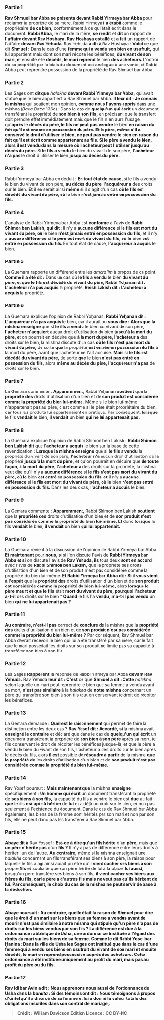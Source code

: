 
### Partie 1
<b>Rav Shmuel bar Abba se présenta devant Rabbi Yirmeya bar Abba</b> pour réclamer la propriété de sa mère. Rabbi Yirmeya <b>l'a établi</b> comme le propriétaire <b>de ce bien,</b> conformément à ce qui était écrit dans le document. <b>Rabbi Abba,</b> le mari de la mère, <b>se rendit</b> et <b>dit</b> un rapport de <b>l'affaire devant Rav Hoshaya. Rav Hoshaya est allé</b> et <b>a fait</b> un rapport de l'affaire <b>devant Rav Yehuda.</b> Rav Yehuda <b>a dit à</b> Rav Hoshaya : <b>Voici</b> ce que dit <b>Shmuel :</b> Dans le cas d'une <b>femme qui a vendu son bien en usufruit,</b> qui lui appartient mais dont son mari récolte les bénéfices, <b>du vivant de son mari, et</b> ensuite elle <b>décède, le mari reprend</b> le bien <b>des acheteurs. </b> L'octroi de sa propriété par le biais du document est analogue à une vente, et Rabbi Abba peut reprendre possession de la propriété de Rav Shmuel bar Abba.

### Partie 2
Les Sages ont <b>dit que</b> <i>halakha</i> <b>devant Rabbi Yirmeya bar Abba,</b> qui avait statué que le bien appartient à Rav Shmuel bar Abba. <b>Il leur dit : Je connais la mishna</b> qui soutient mon opinion, <b>comme nous l'avons appris</b> dans une mishna (<i>Bava Batra</i> 136a) : Dans le cas de <b>quelqu'un qui écrit</b> un document transférant la propriété de <b>son bien à son fils,</b> en précisant que le transfert doit prendre effet immédiatement mais que le fils n'en aura l'usage qu'<b>après</b> le <b>décès du père, le fils ne peut pas vendre</b> le bien <b>en raison du fait <b>qu'il est</b> encore <b>en possession du père. Et le père,</b> même s'il a conservé le droit d'utiliser le bien, <b>ne peut pas vendre</b> le bien <b>en raison</b> du fait <b>qu'il est écrit</b> comme appartenant <b>au fils. </b> Si <b>le père a vendu</b> le bien, alors <b>il est vendu</b> dans la mesure où l'acheteur peut l'utiliser <b>jusqu'au</b> décès du père.</b> Si <b>le fils a vendu</b> le bien du vivant de son père, <b>l'acheteur n'a pas</b> le droit d'utiliser le bien <b>jusqu'au décès du père.</b>

### Partie 3
Rabbi Yirmeya bar Abba en déduit : <b>En tout état de cause,</b> si le fils a vendu le bien du vivant de son père, <b>au décès du père, l'acquéreur a</b> des droits sur le bien. <b>Et</b> il en serait ainsi <b>même si</b> il s'agit d'un cas <b>où le fils est décédé du vivant du père, où</b> le bien <b>n'est jamais entré en possession du fils.</b>

### Partie 4
L'analyse de Rabbi Yirmeya bar Abba est <b>conforme</b> à l'avis de <b>Rabbi Shimon ben Lakish, qui dit : </b> Il n'y a <b>aucune différence</b> si <b>le fils est mort du vivant du père, où</b> le bien <b>n'est jamais entré en possession du fils,</b> et il n'y a <b>aucune différence</b> si <b>le père est mort du vivant du fils, où le</b> bien <b>est entré en possession du fils. </b> En tout état de cause, <b>l'acquéreur a acquis</b> le bien.

### Partie 5
La Guemara rapporte un différend entre les <i>amora'im</i> à propos de ce point. <b>Comme il a été dit :</b> Dans un cas où <b>le fils a vendu</b> le bien <b>du vivant du père, et que le fils est décédé du vivant du père, Rabbi Yoḥanan dit : L'acheteur n'a pas acquis</b> la propriété. <b>Reish Lakish dit : L'acheteur a acquis</b> la propriété.

### Partie 6
La Guemara explique l'opinion de Rabbi Yoḥanan. <b>Rabbi Yoḥanan dit : L'acquéreur n'a pas acquis</b> le bien, car il aurait pu <b>vous dire : Alors que la mishna enseigne</b> que si <b>le fils a vendu</b> le bien du vivant de son père, <b>l'acheteur n'acquiert</b> aucun droit d'utilisation du bien <b>jusqu'à la mort du père, et</b> on pourrait en déduire que <b>à la mort du père, l'acheteur a</b> des droits sur le bien, la mishna discute d'un cas <b>où le fils n'est pas mort du vivant du père,</b> de sorte <b>que</b> la propriété <b>est entrée en possession du fils</b> à la mort du père, avant que l'acheteur ne l'ait acquise. <b>Mais</b> si <b>le fils est décédé du vivant du père,</b> de sorte <b>que</b> le bien <b>n'est pas entré en possession du fils,</b> alors <b>même au décès du père, l'acquéreur n'a pas</b> de droits sur le bien.

### Partie 7
La Gemara commente : <b>Apparemment,</b> Rabbi Yoḥanan <b>soutient</b> que la <b>propriété des</b> droits d'utilisation d'un bien et de <b>son produit est considérée comme la propriété du bien lui-même.</b> Même si le bien lui-même n'appartenait pas au père, c'est comme si le père était propriétaire du bien, car tous les produits lui appartenaient en pratique. Par conséquent, <b>lorsque</b> le fils <b>vendait</b> le bien, <b>il vendait</b> un bien <b>qui ne lui appartenait pas.</b>

### Partie 8
La Guemara explique l'opinion de Rabbi Shimon ben Lakish : <b>Rabbi Shimon ben Lakish dit</b> que l'<b>acheteur a acquis</b> le bien sur la base de cette revendication : <b>Lorsque la mishna enseigne</b> que si <b>le fils a vendu</b> la propriété du vivant de son père, <b>l'acheteur n'a</b> aucun droit d'utilisation de la propriété <b>jusqu'à la mort du père,</b> et qu'on pourrait en déduire que <b>de toute façon, à la mort du père, l'acheteur a</b> des droits sur la propriété, la mishna veut dire qu'il n'y a <b>aucune différence</b> si <b>le fils n'est pas mort du vivant du père, où le</b> bien <b>est entré en possession du fils, et</b> il n'y a <b>aucune différence</b> si <b>le fils est mort du vivant du père, où le</b> bien <b>n'est pas entré en possession du fils. </b> Dans les deux cas, l'<b>acheteur a acquis</b> le bien.

### Partie 9
La Gemara commente : <b>Apparemment,</b> Rabbi Shimon ben Lakish <b>soutient</b> que la <b>propriété des</b> droits d'utilisation d'un bien et de <b>son produit n'est pas considérée comme la propriété du bien lui-même. Et</b> donc <b>lorsque</b> le fils <b>vendait</b> le bien, <b>il vendait</b> un bien <b>qui lui appartenait.</b>

### Partie 10
La Guemara revient à la discussion de l'opinion de Rabbi Yirmeya bar Abba. <b>Et maintenant</b> pour <b>nous, si</b> si l'on discute l'avis de <b>Rabbi Yirmeya bar Abba et si</b> on discute l'avis de <b>Rav Yehuda, ils</b> tous deux <b>sont en accord</b> avec l'avis de <b>Rabbi Shimon ben Lakish,</b> que la propriété des droits d'utilisation d'un bien et de son produit n'est pas considérée comme la propriété du bien lui-même. <b>Et Rabbi Yirmeya bar Abba dit : Si</b> il <b>vous vient à l'esprit</b> que la <b>propriété des</b> droits d'utilisation d'un bien et de <b>son produit est considérée comme la propriété du bien lui-même,</b> alors <b>lorsque le père meurt et que le fils</b> était <b>mort du vivant du père, pourquoi l'acheteur a-t-il</b> des droits sur le bien ? <b>Quand</b> le fils l'a <b>vendu</b>, <b>n'a-t-il pas vendu</b> un bien <b>qui ne lui appartenait pas ?</b>

### Partie 11
<b>Au contraire, n'est-il pas</b> correct de <b>conclure de</b> la mishna que la <b>propriété des</b> droits d'utilisation d'un bien et de <b>son produit n'est pas considérée comme la propriété du bien lui-même ?</b> Par conséquent, Rav Shmuel bar Abba devrait recevoir le bien qui lui a été transféré par sa mère, car le fait que le mari possédait les droits sur son produit ne limite pas sa capacité à transférer son bien à son fils.

### Partie 12
Les Sages <b>Rappellent</b> la réponse de Rabbi Yirmeya bar Abba <b>devant Rav Yehuda.</b> Rav Yehuda <b>leur dit : C'est</b> ce que <b>Shmuel a dit : Cette</b> <i>halakha</i>, selon laquelle un mari peut reprendre le bien que sa femme a vendu avant sa mort, <b>n'est pas similaire</b> à la <i>halakha</i> de <b>notre mishna</b> concernant un père qui transfère son bien à son fils tout en conservant le droit de récolter les bénéfices.

### Partie 13
La Gemara demande : <b>Quel est le raisonnement</b> qui permet de faire la distinction entre les deux cas ? <b>Rav Yosef dit : Accordé, si</b> la mishna avait <b>enseigné le contraire</b> et déclaré que dans le cas de <b>quelqu'un qui écrit</b> un document transférant la propriété de <b>son bien à son père</b> après sa mort, le fils conservant le droit de récolter les bénéfices jusque-là, et que le père a vendu le bien du vivant de son fils, l'acheteur a des droits sur le bien après le décès du fils, alors <b>il est</b> possible de <b>résoudre à partir</b> de la mishna <b>que la propriété de</b> les droits d'utilisation d'un bien et de <b>son produit n'est pas considérée comme la propriété du bien lui-même. </b>

### Partie 14
Rav Yosef poursuit : <b>Mais maintenant que</b> la mishna <b>enseigne</b> spécifiquement : <b>Un homme qui écrit</b> un document transférant la propriété de <b>ses biens à son fils,</b> la capacité du fils à vendre le bien est <b>due</b> au fait <b>que</b> le fils <b>est apte à hériter</b> de <b>lui</b> et a déjà un droit sur le bien, et non pas seulement à l'existence du document. Dans le cas de Rav Shmuel bar Abba également, les biens de la femme sont hérités par son mari et non par son fils, elle ne peut donc pas les transférer à Rav Shmuel bar Abba.

### Partie 15
<b>Abaye dit à</b> Rav Yossef : <b>Est-ce à dire qu'un fils hérite</b> d'un <b>père,</b> mais que <b>un père n'hérite pas</b> d'un <b>fils ?</b> Il n'y a pas de différence entre leurs droits à hériter l'un de l'autre. <b>Au contraire,</b> même si la mishna enseignait une <i>halakha</i> concernant un fils transférant ses biens à son père, la raison pour laquelle le fils a agi ainsi aurait pu être qu'il <b>vient cacher ses biens à son</b> propre <b>fils</b> et souhaite que son père hérite de lui à la place. <b>Ici aussi,</b> lorsqu'un père transfère ses biens à son fils, <b>il vient cacher ses biens aux <b>frères</b> du fils, car le père a d'autres fils mais ne veut pas qu'ils héritent de lui. Par conséquent, le choix du cas de la mishna ne peut servir de base à la déduction.

### Partie 16
Abaye poursuit : <b>Au contraire, quelle</b> était la raison de Shmuel pour dire que le droit d'un mari sur les biens que sa femme a vendus avant de mourir <b>n'est pas similaire à notre mishna</b> qui stipule qu'un père n'a pas de droits sur les biens vendus par son fils ? La différence est <b>due</b> à la <b>ordonnance rabbinique de Usha,</b> une ordonnance instituée à l'égard des droits du mari sur les biens de sa femme. <b>Comme le dit Rabbi Yosei bar Ḥanina : Dans</b> la ville de <b>Usha</b> les Sages ont <b>institué</b> que dans le cas d'une <b>femme qui a vendu ses biens en usufruit du vivant de son mari et</b> ensuite <b>décédé, le mari en reprend</b> possession <b>auprès des acheteurs.</b> Cette ordonnance a été instituée uniquement au profit du mari, mais pas au profit du père ou du fils.

### Partie 17
<b>Rav Idi bar Avin a dit : Nous apprenons nous aussi</b> de l'ordonnance de Usha dans la <i>baraita</i> : Si des témoins ont dit : <b>Nous témoignons à propos d'untel qu'il a divorcé de sa femme et lui a donné</b> la valeur totale des obligations inscrites dans <b>son contrat de mariage,</b>.

>Crédit : William Davidson Edition
>Licence : CC BY-NC